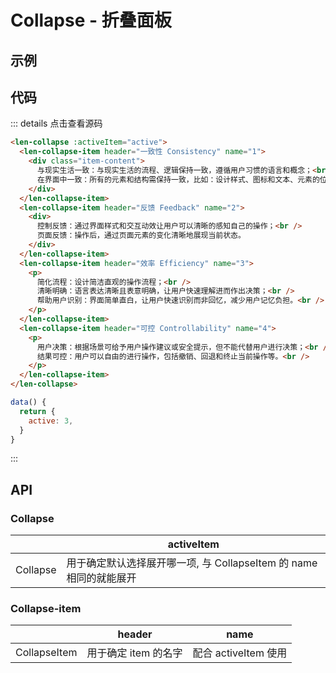 # Collapse - 折叠面板

## 示例

<ClientOnly>
  <collapse-demo></collapse-demo>
</ClientOnly>

## 代码

::: details 点击查看源码

```HTML
<len-collapse :activeItem="active">
  <len-collapse-item header="一致性 Consistency" name="1">
    <div class="item-content">
      与现实生活一致：与现实生活的流程、逻辑保持一致，遵循用户习惯的语言和概念；<br />
      在界面中一致：所有的元素和结构需保持一致，比如：设计样式、图标和文本、元素的位置等。
    </div>
  </len-collapse-item>
  <len-collapse-item header="反馈 Feedback" name="2">
    <div>
      控制反馈：通过界面样式和交互动效让用户可以清晰的感知自己的操作；<br />
      页面反馈：操作后，通过页面元素的变化清晰地展现当前状态。
    </div>
  </len-collapse-item>
  <len-collapse-item header="效率 Efficiency" name="3">
    <p>
      简化流程：设计简洁直观的操作流程；<br />
      清晰明确：语言表达清晰且表意明确，让用户快速理解进而作出决策；<br />
      帮助用户识别：界面简单直白，让用户快速识别而非回忆，减少用户记忆负担。<br />
    </p>
  </len-collapse-item>
  <len-collapse-item header="可控 Controllability" name="4">
    <p>
      用户决策：根据场景可给予用户操作建议或安全提示，但不能代替用户进行决策；<br />
      结果可控：用户可以自由的进行操作，包括撤销、回退和终止当前操作等。<br />
    </p>
  </len-collapse-item>
</len-collapse>
```

```Javascript
data() {
  return {
    active: 3,
  }
}
```

:::

## API

### Collapse

|          | activeItem                                                         |
| -------- | ------------------------------------------------------------------ |
| Collapse | 用于确定默认选择展开哪一项, 与 CollapseItem 的 name 相同的就能展开 |

### Collapse-item

|              | header               | name                 |
| ------------ | -------------------- | -------------------- |
| CollapseItem | 用于确定 item 的名字 | 配合 activeItem 使用 |
